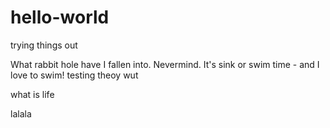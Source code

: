 # hello-world
trying things out

What rabbit hole have I fallen into. Nevermind. It's sink or swim time - and I love to swim! 
testing theoy
wut

what is life

lalala
